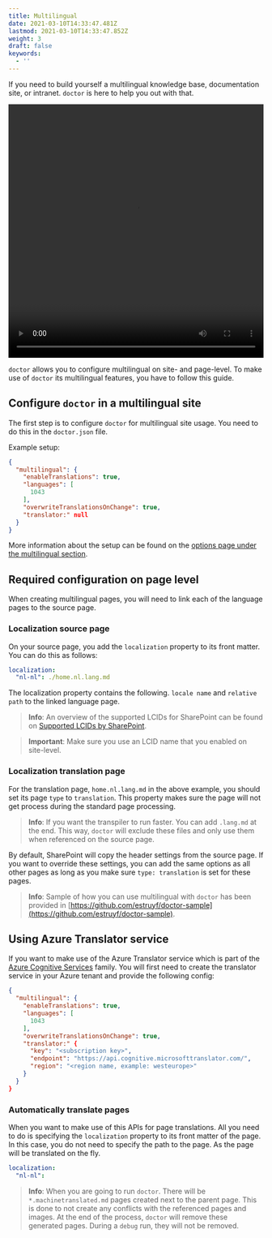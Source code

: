 ```yaml
---
title: Multilingual
date: 2021-03-10T14:33:47.481Z
lastmod: 2021-03-10T14:33:47.852Z
weight: 3
draft: false
keywords:
  - ''
---
```



If you need to build yourself a multilingual knowledge base, documentation site, or intranet. `doctor` is here to help you out with that.

<video height="500" width="100%" controls>
  <source src="./assets/multilingual.mp4" type="video/mp4">
</video>

`doctor` allows you to configure multilingual on site- and page-level. To make use of `doctor` its multilingual features, you have to follow this guide.

## Configure `doctor` in a multilingual site

The first step is to configure `doctor` for multilingual site usage. You need to do this in the `doctor.json` file.

Example setup:

```json
{
  "multilingual": {
    "enableTranslations": true,
    "languages": [
      1043
    ],
    "overwriteTranslationsOnChange": true,
    "translator:" null
  } 
}
```

More information about the setup can be found on the [options page under the multilingual section](../options/#Multilingual).

## Required configuration on page level

When creating multilingual pages, you will need to link each of the language pages to the source page.

### Localization source page

On your source page, you add the `localization` property to its front matter. You can do this as follows:

```yaml
localization: 
  "nl-nl": ./home.nl.lang.md
```

The localization property contains the following. `locale name` and `relative path` to the linked language page.

> **Info**: An overview of the supported LCIDs for SharePoint can be found on [Supported LCIDs by SharePoint](https://github.com/pnp/PnP-PowerShell/wiki/Supported-LCIDs-by-SharePoint).

> **Important**: Make sure you use an LCID name that you enabled on site-level.

### Localization translation page

For the translation page, `home.nl.lang.md` in the above example, you should set its page `type` to `translation`. This property makes sure the page will not get process during the standard page processing.

> **Info**: If you want the transpiler to run faster. You can add `.lang.md` at the end. This way, `doctor` will exclude these files and only use them when referenced on the source page.

By default, SharePoint will copy the header settings from the source page. If you want to override these settings, you can add the same options as all other pages as long as you make sure `type: translation` is set for these pages.

> **Info**: Sample of how you can use multilingual with `doctor` has been provided in [https://github.com/estruyf/doctor-sample](https://github.com/estruyf/doctor-sample).

## Using Azure Translator service

If you want to make use of the Azure Translator service which is part of the [Azure Cognitive Services](https://azure.microsoft.com/en-us/services/cognitive-services/) family. You will first need to create the translator service in your Azure tenant and provide the following config:

```json
{
  "multilingual": {
    "enableTranslations": true,
    "languages": [
      1043
    ],
    "overwriteTranslationsOnChange": true,
    "translator:" {
      "key": "<subscription key>",
      "endpoint": "https://api.cognitive.microsofttranslator.com/",
      "region": "<region name, example: westeurope>"
    }
  } 
}
```

### Automatically translate pages

When you want to make use of this APIs for page translations. All you need to do is specifying the `localization` property to its front matter of the page. In this case, you do not need to specify the path to the page. As the page will be translated on the fly.

```yaml
localization: 
  "nl-nl":
```

> **Info**: When you are going to run `doctor`. There will be `*.machinetranslated.md` pages created next to the parent page. This is done to not create any conflicts with the referenced pages and images. At the end of the process, `doctor` will remove these generated pages. During a `debug` run, they will not be removed.
